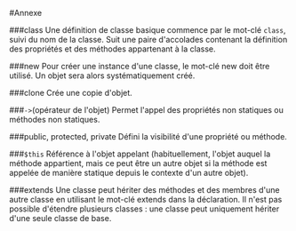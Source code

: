 #Annexe

###class
Une définition de classe basique commence par le mot-clé `class`, suivi du nom de la classe. 
Suit une paire d'accolades contenant la définition des propriétés et des méthodes appartenant à la classe.

###new
Pour créer une instance d'une classe, le mot-clé new doit être utilisé. 
Un objet sera alors systématiquement créé.

###clone
Crée une copie d'objet.

###`->`(opérateur de l'objet)
Permet l'appel des propriétés non statiques ou méthodes non statiques.

###public, protected, private
Défini la visibilité d'une propriété ou méthode.

###`$this`
Référence à l'objet appelant (habituellement, l'objet auquel la méthode appartient, mais ce peut être un autre objet si la méthode est appelée de manière statique depuis le contexte d'un autre objet).

###extends
Une classe peut hériter des méthodes et des membres d'une autre classe en utilisant le mot-clé extends dans la déclaration.
Il n'est pas possible d'étendre plusieurs classes : une classe peut uniquement hériter d'une seule classe de base.

